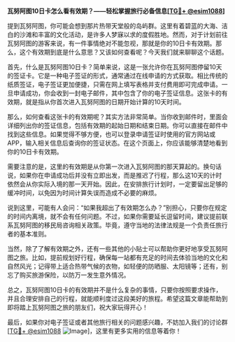 **瓦努阿图10日卡怎么看有效期？——轻松掌握旅行必备信息[[TG💪+ @esim1088](https://t.me/s/esim1088)]**

提到瓦努阿图，你可能会想到那片热带天堂般的岛屿群。这里有着碧蓝的大海、洁白的沙滩和丰富的文化活动，是许多人梦寐以求的度假胜地。然而，对于计划前往瓦努阿图的游客来说，有一件事情绝对不能忽视，那就是你的10日卡有效期。那么，这个有效期到底是什么意思？又该如何查看呢？今天我们就来聊聊这个话题。

首先，什么是瓦努阿图10日卡？简单来说，这是一张允许你在瓦努阿图停留10天的签证卡。它是一种电子签证的形式，通常通过在线申请的方式获取。相比传统的纸质签证，电子签证更加便捷，只需在网上填写表格并支付费用即可完成申请。一旦申请成功，你会收到一封电子邮件，其中包含了你的电子签证信息。这张卡的有效期，就是指从你首次进入瓦努阿图的日期开始计算的10天时间。

那么，如何查看这张卡的有效期呢？其实方法非常简单。当你收到邮件时，里面会详细列出你的签证信息，包括有效期的起始日期和结束日期。你可以直接在邮件中找到这些信息。如果觉得不够方便，也可以登录申请签证时使用的官方网站或APP，输入相关信息后查询你的签证状态。在这个页面上，你应该能够清楚地看到你的10日卡有效期。

需要注意的是，这里的有效期是从你第一次进入瓦努阿图的那天算起的。换句话说，如果你在申请成功后并没有立即出发，而是推迟了行程，那么这10天的计时依然会从你实际入境的那一天开始。因此，在安排旅行计划时，一定要留出足够的缓冲时间，以免因为时间计算失误而造成不必要的麻烦。

说到这里，可能有人会问：“如果我超出了有效期怎么办？”别担心，只要你在规定的时间内离境，就不会有任何问题。不过，如果你需要延长逗留时间，建议提前联系瓦努阿图的移民局咨询相关政策。毕竟，遵守当地的法律法规是一个负责任旅行者的基本准则。

当然，除了了解有效期之外，还有一些其他的小贴士可以帮助你更好地享受瓦努阿图之旅。比如，提前规划好行程，确保每一站都有充足的时间去体验当地的文化和自然风光；记得带上适合热带气候的衣物，如轻便的防晒服、太阳镜等；还有，别忘了购买旅游保险，以防万一发生意外情况。

总之，瓦努阿图10日卡的有效期并不是什么复杂的事情，只要你按照要求操作，并且合理安排自己的行程，就能顺利度过这段美好的旅程。希望这篇文章能帮助到即将踏上瓦努阿图之旅的朋友们，祝大家玩得开心！

最后，如果你对电子签证或者其他旅行相关的问题感兴趣，不妨加入我们的讨论群[[TG💪+ @esim1088](https://t.me/s/esim1088) ![Image](https://i.postimg.cc/4NQfJmqS/Snipaste-2025-05-13-00-14-12.png)]，这里有更多实用的信息等着你！